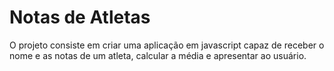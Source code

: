 # Notas de Atletas

O projeto consiste em criar uma aplicação em javascript capaz de receber o nome e as notas de um atleta, calcular a média e apresentar ao usuário.